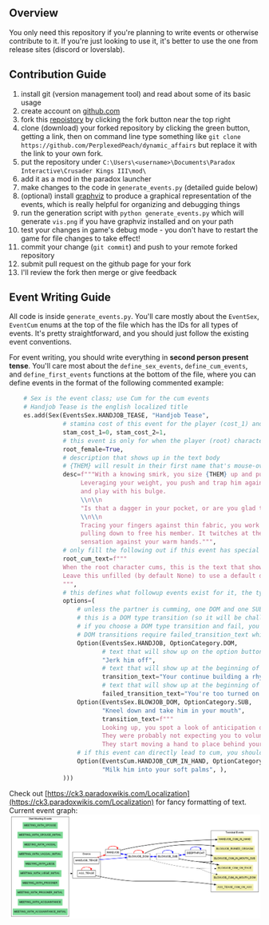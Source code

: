 ## Overview
You only need this repository if you're
planning to write events or otherwise contribute
to it. If you're just looking to use it, it's
better to use the one from release sites (discord or loverslab).

## Contribution Guide
1. install git (version management tool) and read about some of its basic usage
2. create account on [github.com](github.com)
3. fork this [repoistory](https://github.com/PerplexedPeach/dynamic_affairs) by clicking the fork button near the top right
4. clone (download) your forked repository by clicking the green button, getting a link, then on command line
    type something like `git clone https://github.com/PerplexedPeach/dynamic_affairs` but replace it with the link
    to your own fork.
5. put the repository under `C:\Users\<username>\Documents\Paradox Interactive\Crusader Kings III\mod\`
6. add it as a mod in the paradox launcher
7. make changes to the code in `generate_events.py` (detailed guide below)
8. (optional) install [graphviz](https://graphviz.org/download/) to produce a graphical representation of the events,
    which is really helpful for organizing and debugging things
9. run the generation script with `python generate_events.py` which will generate `vis.png` if you have graphviz
    installed and on your path
10. test your changes in game's debug mode - you don't have to restart the game for file changes to take effect!
11. commit your change (`git commit`) and push to your remote forked repository
12. submit pull request on the github page for your fork
13. I'll review the fork then merge or give feedback

## Event Writing Guide
All code is inside `generate_events.py`.
You'll care mostly about the `EventSex`, `EventCum` enums at the top of the file which has the IDs for all types
of events. It's pretty straightforward, and you should just follow the existing event conventions.

For event writing, you should write everything in **second person present tense**.
You'll care most about the `define_sex_events`, `define_cum_events`, and `define_first_events` functions at
the bottom of the file, where you can define events
in the format of the following commented example:
```python
    # Sex is the event class; use Cum for the cum events
    # Handjob Tease is the english localized title
    es.add(Sex(EventsSex.HANDJOB_TEASE, "Handjob Tease",
               # stamina cost of this event for the player (cost_1) and the partner (cost_2)
               stam_cost_1=0, stam_cost_2=1,
               # this event is only for when the player (root) character is female; this is by default 
               root_female=True,
               # description that shows up in the text body
               # {THEM} will result in their first name that's mouse-overable to get a tooltip
               desc=f"""With a knowing smirk, you size {THEM} up and put both your hands on their chest.
                    Leveraging your weight, you push and trap him against a wall. You slide your knee up his leg 
                    and play with his bulge. 
                    \\n\\n
                    "Is that a dagger in your pocket, or are you glad to see me?"
                    \\n\\n
                    Tracing your fingers against thin fabric, you work your way up above his trouser before 
                    pulling down to free his member. It twitches at the brisk air and the sharp contrast in 
                    sensation against your warm hands.""",
               # only fill the following out if this event has special text when you cum
               root_cum_text=f"""
               When the root character cums, this is the text that shows up in place of the stamina description.
               Leave this unfilled (by default None) to use a default description.
               """,
               # this defines what followup events exist for it, the type of transition, the text that should show up
               options=(
                   # unless the partner is cumming, one DOM and one SUB transition will be chosen 
                   # this is a DOM type transition (so it will be challenged by the partner)
                   # if you choose a DOM type transition and fail, you'll default to a sub transition
                   # DOM transitions require failed_transition_text which will show up when you fail to dominate them
                   Option(EventsSex.HANDJOB, OptionCategory.DOM,
                          # text that will show up on the option button
                          "Jerk him off",
                          # text that will show up at the beginning of the next event
                          transition_text="Your continue building a rhythm going up and down his shaft with your hands.",
                          # text that will show up at the beginning of the next event if you fail to dom
                          failed_transition_text="You're too turned on to be satisfied with just jerking him off."),
                   Option(EventsSex.BLOWJOB_DOM, OptionCategory.SUB,
                          "Kneel down and take him in your mouth",
                          transition_text=f"""
                          Looking up, you spot a look of anticipation on {THEM}'s face. 
                          They were probably not expecting you to volunteer your mouth's service.
                          They start moving a hand to place behind your head, but you swat it away."""),
                   # if this event can directly lead to cum, you should define cum transition type options
                   Option(EventsCum.HANDJOB_CUM_IN_HAND, OptionCategory.CUM,
                          "Milk him into your soft palms", ),
               )))
```

Check out [https://ck3.paradoxwikis.com/Localization](https://ck3.paradoxwikis.com/Localization) for 
fancy formatting of text.
Current event graph: ![vis](vis.png)